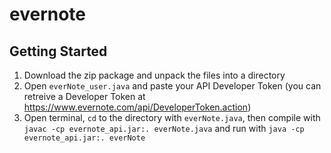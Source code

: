 # evernote

## Getting Started

1. Download the zip package and unpack the files into a directory
2. Open `everNote_user.java` and paste your API Developer Token (you can retreive a Developer Token at https://www.evernote.com/api/DeveloperToken.action)
3. Open terminal, `cd` to the directory with `everNote.java`, then compile with `javac -cp evernote_api.jar:. everNote.java` and run with `java -cp evernote_api.jar:. everNote`
